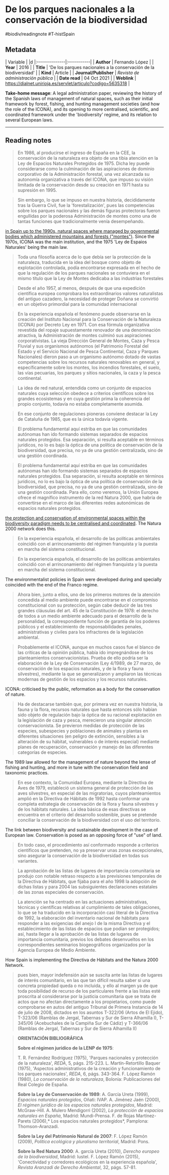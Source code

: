 # De los parques nacionales a la conservación de la biodiversidad
#biodiv/readingnote #T-histSpain 


## Metadata

|   Variable     |  |d
|:--------------|:-----------|
| **Author**			| Fernando López     | 
| **Year**				| 	2016		 | 
| **Title**				| 	'De los parques nacionales a la conservación de la biodiversidad'		 | 
| **Kind**				| Article	 | 
| **Journal/Publisher**				| 	*Revista de administración pública*		 | 
| **Date read**				| 	04 Oct 2021	 | 
| **Weblink**				| 	https://dialnet.unirioja.es/servlet/articulo?codigo=5635318		 | 

**Take-home message**: A legal administration paper, reviewing the history of the Spanish laws of management of natural spaces, such as their initial framework by forest, fishing, and hunting management societies (and how the role of the ICONA), and its opening to more centralised, scientific, and coordinated framework under the 'biodiversity' regime, and its relation to several European laws. 

---

## Reading notes

> En 1986, al producirse el ingreso de España en la CEE, la conservación de la naturaleza era objeto de una tibia atención en la Ley de Espacios Naturales Protegidos de 1975. Dicha ley puede considerarse como la culminación de las aspiraciones de dominio corporativo de la Administración forestal, una vez alcanzada su autonomía organizativa a través del ICONA, que impuso su visión limitada de la conservación desde su creación en 1971 hasta su supresión en 1995.


> Sin embargo, lo que se impuso en nuestra historia, decididamente tras la Guerra Civil, fue la 'forestalización', pues las competencias sobre los parques nacionales y las demás figuras protectoras fueron engullidas por la poderosa Administración de montes como una de tantas funciones que tradicionalmente venía desempeñando.

[in Spain up to the 1990s, natural spaces where managed by governmental  bodies which administered mountains and forests ("montes")](in%20Spain%20up%20to%20the%201990s,%20natural%20spaces%20where%20managed%20by%20governmental%20%20bodies%20which%20administered%20mountains%20and%20forests%20(%22montes%22).md). Since the 1970s, ICONA was the main institution, and the 1975 'Ley de Espaios Naturales' being the main law.

> Toda una filosofía acerca de lo que debía ser la protección de la naturaleza, traducida en la idea del bosque como objeto de explotación controlada, podía encontrarse expresada en el hecho de que la regulación de los parques nacionales se contuviera en el mismo título que la Ley de Montes dedicaba a las industrias forestales

> Desde el año 1957, al menos, después de que una expedición científica europea comprobara los extraordinarios valores naturalistas del antiguo cazadero, la necesidad de proteger Doñana se convirtió en un objetivo primordial para la comunidad internacional

> En la experiencia española el fenómeno puede observarse en la creación del Instituto Nacional para la Conservación de la Naturaleza (ICONA) por Decreto Ley en 1971. Con esa fórmula organizativa revestida del ropaje supuestamente renovador de una denominación atractiva, la Administración de montes culminó sus aspiraciones corporativistas. La vieja Dirección General de Montes, Caza y Pesca Fluvial y sus organismos autónomos (el Patrimonio Forestal del Estado y el Servicio Nacional de Pesca Continental, Caza y Parques Nacionales) dieron paso a un organismo autónomo dotado de vastas competencias sobre los recursos naturales renovables en general, y específicamente sobre los montes, los incendios forestales, el suelo, las vías pecuarias, los parques y sitios nacionales, la caza y la pesca continental.

> La idea de red natural, entendida como un conjunto de espacios naturales cuya selección obedece a criterios científicos sobre los grandes ecosistemas y en cuya gestión prima la coherencia del propio conjunto, todavía no estaba completamente asumida.

> En ese conjunto de regulaciones pioneras conviene destacar la Ley de Cataluña de 1985, que es la única todavía vigente.

> El problema fundamental aquí estriba en que las comunidades autónomas han ido formando sistemas separados de espacios naturales protegidos. Esa separación, si resulta aceptable en términos jurídicos, no lo es bajo la óptica de una política de conservación de la biodiversidad, que precisa, no ya de una gestión centralizada, sino de una gestión coordinada.

> El problema fundamental aquí estriba en que las comunidades autónomas han ido formando sistemas separados de espacios naturales protegidos. Esa separación, si resulta aceptable en términos jurídicos, no lo es bajo la óptica de una política de conservación de la biodiversidad, que precisa, no ya de una gestión centralizada, sino de una gestión coordinada. Para ello, como veremos, la Unión Europea ofrece el magnífico instrumento de la red Natura 2000, que habría de convertirse en el marco de las diferentes redes autonómicas de espacios naturales protegidos.

[the protection and conservation of environmental spaces within the biodiversity paradigm needs to be centralised and coordinated](the%20protection%20and%20conservation%20of%20environmental%20spaces%20within%20the%20biodiversity%20paradigm%20needs%20to%20be%20centralised%20and%20coordinated.md). The Natura 2000 network does this.

> En la experiencia española, el desarrollo de las políticas ambientales coincidió con el arrinconamiento del régimen franquista y la puesta en marcha del sistema constitucional.

> En la experiencia española, el desarrollo de las políticas ambientales coincidió con el arrinconamiento del régimen franquista y la puesta en marcha del sistema constitucional.

The environmentalist policies in Spain were developed during and specially coincided with the end of the Franco regime.

> Ahora bien, junto a ellos, uno de los primeros motores de la atención concedida al medio ambiente puede encontrarse en el compromiso constitucional con su protección, según cabe deducir de las tres grandes cláusulas del art. 45 de la Constitución de 1978: el derecho de todos a un medio ambiente adecuado para el desarrollo de la personalidad, la correspondiente función de garantía de los poderes públicos y el establecimiento de responsabilidades penales, administrativas y civiles para los infractores de la legislación ambiental.

> Probablemente el ICONA, aunque en muchos casos fue el blanco de las críticas de la opinión pública, había ido impregnándose de los planteamientos conservacionistas. Prueba de ello podría ser la elaboración de la Ley de Conservación (Ley 4/1989, de 27 marzo, de conservación de los espacios naturales, y de la flora y fauna silvestres), mediante la que se generalizaron y ampliaron las técnicas modernas de gestión de los espacios y los recursos naturales.

ICONA: criticised by the public, reformation as a body for the conservation of nature.

> Ha de destacarse también que, por primera vez en nuestra historia, la fauna y la flora, recursos naturales que hasta entonces sólo habían sido objeto de regulación bajo la óptica de su racional explotación en la legislación de caza y pesca, merecieron una singular atención conservacionista. Se previeron medidas de protección de las especies, subespecies y poblaciones de animales y plantas en diferentes situaciones (en peligro de extinción, sensibles a la alteración de su hábitat, vulnerables o de interés especial) mediante planes de recuperación, conservación y manejo de las diferentes categorías de especies.

The 1989 law allowed for the management of nature beyond the lense of fishing and hunting, and more in tune with the conservation field and taxonomic practices.

> En ese contexto, la Comunidad Europea, mediante la Directiva de Aves de 1979, estableció un sistema general de protección de las aves silvestres, en especial de las migratorias, cuyos planteamientos amplió en la Directiva de Hábitats de 1992 hasta conformar una completa estrategia de conservación de la flora y fauna silvestres y de los hábitats naturales. La idea básica de esas directivas se encuentra en el criterio del desarrollo sostenible, pues se pretende conciliar la conservación de la biodiversidad con el uso del territorio.

The link between biodiversity and sustainable development in the case of European law. Conservation is posed as an opposing force of "use" of land.

> En todo caso, el procedimiento así conformado responde a criterios científicos que pretenden, no ya preservar unas zonas excepcionales, sino asegurar la conservación de la biodiversidad en todas sus variantes.

> La aprobación de las listas de lugares de importancia comunitaria se produjo con notable retraso respecto a las previsiones temporales de la Directiva de Hábitats, que fijaba para el año 1998 la adopción de dichas listas y para 2004 las subsiguientes declaraciones estatales de las zonas especiales de conservación.

> La atención se ha centrado en las actuaciones administrativas, técnicas y científicas relativas al cumplimiento de tales obligaciones, lo que se ha traducido en la incorporación casi literal de la Directiva de 1992, la elaboración del inventario nacional de hábitats para responder a las exigencias del anejo I de la misma Directiva y el establecimiento de las listas de espacios que podían ser protegidos; así, hasta llegar a la aprobación de las listas de lugares de importancia comunitaria, previos los debates desenvueltos en los correspondientes seminarios biogeográficos organizados por la Agencia Europea de Medio Ambiente.

How Spain is implementing the Directiva de Hábitats and the Natura 2000 Network.

> pues bien, mayor indefensión aún se suscita ante las listas de lugares de interés comunitario, en las que tan difícil resulta saber si una concreta propiedad queda o no incluida, y ello al margen ya de que toda posibilidad de recurso de los particulares frente a las listas esté proscrita al considerarse por la justicia comunitaria que se trata de actos que no afectan directamente a los propietarios, como puede comprobarse en autos del antiguo Tribunal de Primera Instancia de 14 de julio de 2008, dictados en los asuntos T-322/06 (Artos de El Ejido), T-323/06 (Ramblas de Jergal, Tabernas y Sur de Sierra Alhamilla I), T-345/06 (Acebuchales de la Campiña Sur de Cádiz) y T-366/06 (Ramblas de Jergal, Tabernas y Sur de Sierra Alhamilla II)

> **ORIENTACIÓN BIBLIOGRÁFICA**
> 
> **Sobre el régimen jurídico de la LENP de 1975**: 
> 
> T. R. Fernández Rodríguez (1975), 'Parques nacionales y protección de la naturaleza', *REDA*, 5, págs. 215-223. 
> L. Martín-Retortillo Baquer (1975), 'Aspectos administrativos de la creación y funcionamiento de los parques nacionales', *REDA*, 6, págs. 343-364. 
> F. López Ramón (1980), *La conservación de la naturaleza*, Bolonia: Publicaciones del Real Colegio de España. 
> 
> **Sobre la Ley de Conservación de 1989**: 
> A. García Ureta (1999), *Espacios naturales protegidos*, Oñati: IVAP. 
> A. Jiménez Jaén (2000), *El régimen jurídico de los espacios naturales protegidos*, Madrid: McGraw-Hill. 
> A. Mulero Mendigorri (2002), *La protección de espacios naturales en España*, Madrid: Mundi-Prensa. 
> F. de Rojas Martínez-Parets (2006),* Los espacios naturales protegidos*, Pamplona: Thomson-Aranzadi. 
> 
> **Sobre la Ley del Patrimonio Natural de 2007**: 
> F. López Ramón (2009), *Política ecológica y pluralismo territorial*, Madrid: Pons. 
> 
> **Sobre la Red Natura 2000**: 
> A. garcía Ureta (2010), *Derecho europeo de la biodiversidad*, Madrid: Iustel. 
> F. López Ramón (2015), 'Conectividad y corredores ecológicos en la experiencia española', *Revista Aranzadi de Derecho Ambiental*, 32, págs. 57-81.